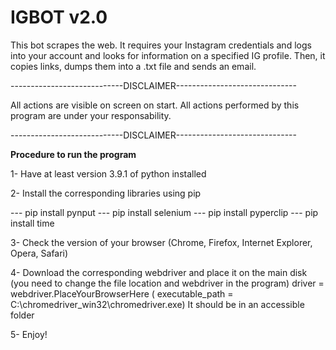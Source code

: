 # IGBOT v2.0
This bot scrapes the web. It requires your Instagram credentials and logs into your account and looks for information on a specified IG profile. Then, it copies links, dumps them into a .txt file and sends an email. 

----------------------------DISCLAIMER------------------------------

All actions are visible on screen on start.
All actions performed by this program are under your responsability. 

----------------------------DISCLAIMER------------------------------


____Procedure to run the program____

1- Have at least version 3.9.1 of python installed

2- Install the corresponding libraries using pip

--- pip install pynput
--- pip install selenium
--- pip install pyperclip
--- pip install time

3- Check the version of your browser (Chrome, Firefox, Internet Explorer, Opera, Safari)

4- Download the corresponding webdriver and place it on the main disk
   (you need to change the file location and webdriver in the program)
   driver = webdriver.PlaceYourBrowserHere (
        executable_path = C:\chromedriver_win32\chromedriver.exe)
   It should be in an accessible folder
   
5- Enjoy!
